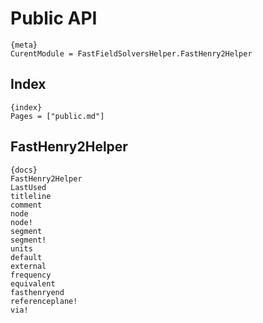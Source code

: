 # Public API

	{meta}
	CurentModule = FastFieldSolversHelper.FastHenry2Helper

## Index

	{index}
	Pages = ["public.md"]

## FastHenry2Helper

	{docs}
	FastHenry2Helper
	LastUsed
	titleline
	comment
	node
	node!
	segment
	segment!
	units
	default
	external
	frequency
	equivalent
	fasthenryend
	referenceplane!
	via!
